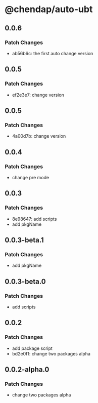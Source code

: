 # @chendap/auto-ubt

## 0.0.6

### Patch Changes

- ab56b6c: the first auto change version

## 0.0.5

### Patch Changes

- ef2e3e7: change version

## 0.0.5

### Patch Changes

- 4a00d7b: change version

## 0.0.4

### Patch Changes

- change pre mode

## 0.0.3

### Patch Changes

- 8e98647: add scripts
- add pkgName

## 0.0.3-beta.1

### Patch Changes

- add pkgName

## 0.0.3-beta.0

### Patch Changes

- add scripts

## 0.0.2

### Patch Changes

- add package script
- bd2e0f1: change two packages alpha

## 0.0.2-alpha.0

### Patch Changes

- change two packages alpha
